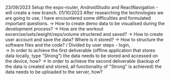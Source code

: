 23/09/2023
Setup the expo-router, AndroidStudio and ReactNavigation - will create a new branch.
01/10/2023
After researching the technologies we are going to use, I have encountered some difficulties and formulated important questions.
-> How to create demo data to be visualised during the development process?
-> How are the workout excercise/sets/weight/reps/volume structered and saved?
-> How to create user account and save the data? Where is it stored?
-> How to structure the software files and the code? / Divided by user steps - login,  
-> In order to achieve the first deliverable (offline application that stores data locally, type "Strong") the data needs to be stored and accessed on the device, how?
-> In order to achieve the second deliverable (backup of the data is created and stored, all functionality of "Strong" is achieved) the data needs to be uploaded to the server, how?
